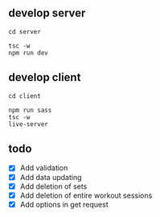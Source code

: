 ## develop server

```
cd server

tsc -w
npm run dev
```

## develop client

```
cd client

npm run sass
tsc -w
live-server
```

## todo

- [x] Add validation
- [x] Add data updating
- [x] Add deletion of sets
- [x] Add deletion of entire workout sessions
- [x] Add options in get request